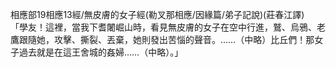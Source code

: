 相應部19相應13經/無皮膚的女子經(勒叉那相應/因緣篇/弟子記說)(莊春江譯)  
「學友！這裡，當我下耆闍崛山時，看見無皮膚的女子在空中行進，鷲、烏鴉、老鷹跟隨她，攻擊、撕裂、丟棄，她則發出苦惱的聲音。……（中略）比丘們！那女子過去就是在這王舍城的姦婦……（中略）。」  
  
  
